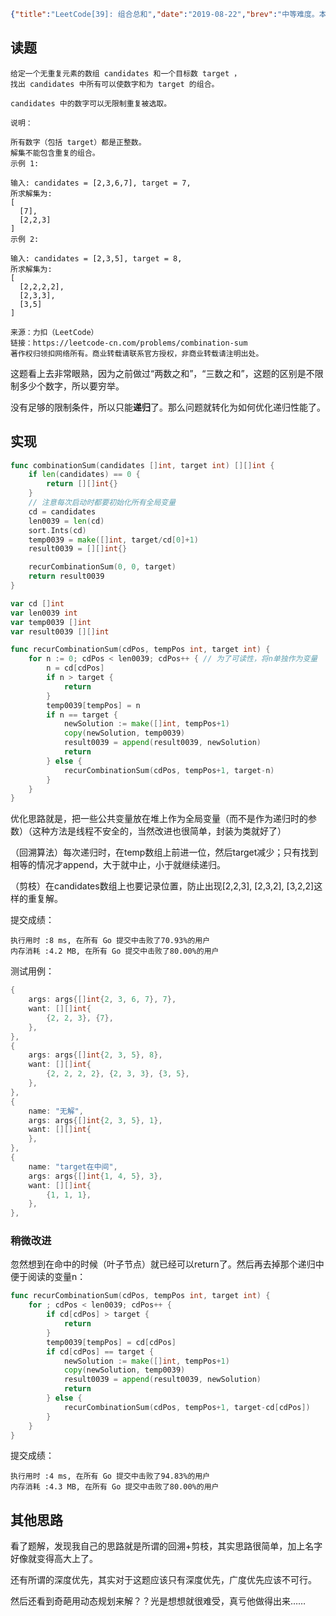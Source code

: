 ```json lw-blog-meta
{"title":"LeetCode[39]: 组合总和","date":"2019-08-22","brev":"中等难度。本来觉得很无聊，但是看到题解中说到剪枝算法，想看一下所以就干脆解一遍。","tags":["算法与数据结构"]}
```



## 读题

```text
给定一个无重复元素的数组 candidates 和一个目标数 target ，
找出 candidates 中所有可以使数字和为 target 的组合。

candidates 中的数字可以无限制重复被选取。

说明：

所有数字（包括 target）都是正整数。
解集不能包含重复的组合。 
示例 1:

输入: candidates = [2,3,6,7], target = 7,
所求解集为:
[
  [7],
  [2,2,3]
]
示例 2:

输入: candidates = [2,3,5], target = 8,
所求解集为:
[
  [2,2,2,2],
  [2,3,3],
  [3,5]
]

来源：力扣（LeetCode）
链接：https://leetcode-cn.com/problems/combination-sum
著作权归领扣网络所有。商业转载请联系官方授权，非商业转载请注明出处。
```

这题看上去非常眼熟，因为之前做过“两数之和”，“三数之和”，这题的区别是不限制多少个数字，所以要穷举。

没有足够的限制条件，所以只能**递归**了。那么问题就转化为如何优化递归性能了。

## 实现

```go
func combinationSum(candidates []int, target int) [][]int {
    if len(candidates) == 0 {
        return [][]int{}
    }
    // 注意每次启动时都要初始化所有全局变量
    cd = candidates
    len0039 = len(cd)
    sort.Ints(cd)
    temp0039 = make([]int, target/cd[0]+1)
    result0039 = [][]int{}

    recurCombinationSum(0, 0, target)
    return result0039
}

var cd []int
var len0039 int
var temp0039 []int
var result0039 [][]int

func recurCombinationSum(cdPos, tempPos int, target int) {
    for n := 0; cdPos < len0039; cdPos++ { // 为了可读性，将n单独作为变量
        n = cd[cdPos]
        if n > target {
            return
        }
        temp0039[tempPos] = n
        if n == target {
            newSolution := make([]int, tempPos+1)
            copy(newSolution, temp0039)
            result0039 = append(result0039, newSolution)
            return
        } else {
            recurCombinationSum(cdPos, tempPos+1, target-n)
        }
    }
}
```

优化思路就是，把一些公共变量放在堆上作为全局变量（而不是作为递归时的参数）（这种方法是线程不安全的，当然改进也很简单，封装为类就好了）

（回溯算法）每次递归时，在temp数组上前进一位，然后target减少；只有找到相等的情况才append，大于就中止，小于就继续递归。

（剪枝）在candidates数组上也要记录位置，防止出现\[2,2,3\], \[2,3,2\], \[3,2,2\]这样的重复解。

提交成绩：

```text
执行用时 :8 ms, 在所有 Go 提交中击败了70.93%的用户
内存消耗 :4.2 MB, 在所有 Go 提交中击败了80.00%的用户
```

测试用例：

```go
{
    args: args{[]int{2, 3, 6, 7}, 7},
    want: [][]int{
        {2, 2, 3}, {7},
    },
},
{
    args: args{[]int{2, 3, 5}, 8},
    want: [][]int{
        {2, 2, 2, 2}, {2, 3, 3}, {3, 5},
    },
},
{
    name: "无解",
    args: args{[]int{2, 3, 5}, 1},
    want: [][]int{
    },
},
{
    name: "target在中间",
    args: args{[]int{1, 4, 5}, 3},
    want: [][]int{
        {1, 1, 1},
    },
},
```

### 稍微改进

忽然想到在命中的时候（叶子节点）就已经可以return了。然后再去掉那个递归中便于阅读的变量n：

```go
func recurCombinationSum(cdPos, tempPos int, target int) {
    for ; cdPos < len0039; cdPos++ {
        if cd[cdPos] > target {
            return
        }
        temp0039[tempPos] = cd[cdPos]
        if cd[cdPos] == target {
            newSolution := make([]int, tempPos+1)
            copy(newSolution, temp0039)
            result0039 = append(result0039, newSolution)
            return
        } else {
            recurCombinationSum(cdPos, tempPos+1, target-cd[cdPos])
        }
    }
}
```

提交成绩：

```text
执行用时 :4 ms, 在所有 Go 提交中击败了94.83%的用户
内存消耗 :4.3 MB, 在所有 Go 提交中击败了80.00%的用户
```

## 其他思路

看了题解，发现我自己的思路就是所谓的回溯+剪枝，其实思路很简单，加上名字好像就变得高大上了。

还有所谓的深度优先，其实对于这题应该只有深度优先，广度优先应该不可行。

然后还看到奇葩用动态规划来解？？光是想想就很难受，真亏他做得出来……
